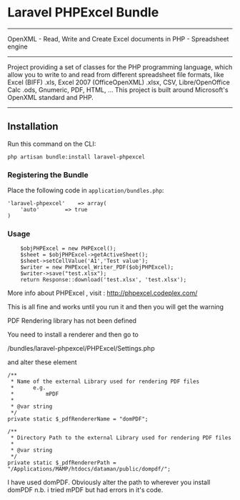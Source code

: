 # Laravel PHPExcel Bundle


---

OpenXML - Read, Write and Create Excel documents in PHP - Spreadsheet engine

---

Project providing a set of classes for the PHP programming language, which allow you to write to and read from different spreadsheet file formats, like Excel (BIFF) .xls, Excel 2007 (OfficeOpenXML) .xlsx, CSV, Libre/OpenOffice Calc .ods, Gnumeric, PDF, HTML, ... This project is built around Microsoft's OpenXML standard and PHP.

---

## Installation

Run this command on the CLI:

    php artisan bundle:install laravel-phpexcel

### Registering the Bundle

Place the following code in ``application/bundles.php``:


    'laravel-phpexcel'    => array(
        'auto'        => true
    )


### Usage ####

		$objPHPExcel = new PHPExcel();
		$sheet = $objPHPExcel->getActiveSheet();
		$sheet->setCellValue('A1','Test value');
		$writer = new PHPExcel_Writer_PDF($objPHPExcel);
		$writer->save("test.xlsx");
		return Response::download('test.xlsx', 'test.xlsx');


More info about PHPExcel , visit : http://phpexcel.codeplex.com/

This is all fine and works until you run it and then you will get the warning

PDF Rendering library has not been defined

You need to install a renderer and then go to

/bundles/laravel-phpexcel/PHPExcel/Settings.php

and alter these element

	/**
	 * Name of the external Library used for rendering PDF files
	 *		e.g.
	 *			mPDF
	 *
	 * @var string
	 */
	private static $_pdfRendererName = "domPDF";

	/**
	 * Directory Path to the external Library used for rendering PDF files
	 *
	 * @var string
	 */
	private static $_pdfRendererPath = "/Applications/MAMP/htdocs/dataman/public/dompdf/";

I have used domPDF. Obviously alter the path to wherever you install domPDF
n.b. i tried mPDF but had errors in it's code.

